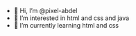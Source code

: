 - 👋 Hi, I’m @pixel-abdel
- 👀 I’m interested in html and css and java
- 🌱 I’m currently learning html and css
<!---
pixel-abdel/pixel-abdel is a ✨ special ✨ repository because its `README.md` (this file) appears on your GitHub profile.
You can click the Preview link to take a look at your changes.
--->
